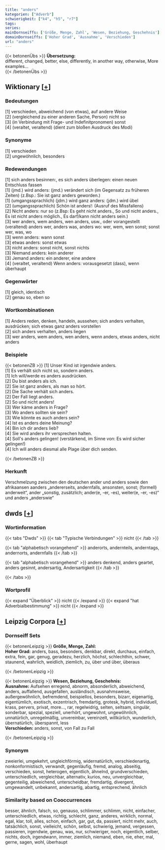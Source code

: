 ```yaml
---
title: "anders"
kategorien: ["Adverb"]
schwierigkeit: ["k4", "h5", "r7"]
tags:
series:
mainDornseiffs: ['Größe, Menge, Zahl', 'Wesen, Beziehung, Geschehnis']
domainDornseiffs: ['Hoher Grad', 'Ausnahme', 'Verschieden']
url: "anders"
---
```


{{< betonenÜbs >}}
**Übersetzung:**  
different, changed, better, else, differently, in another  way, otherwise, More examples...  
{{< /betonenÜbs >}}

## Wiktionary [[+](https://de.wiktionary.org/wiki/anders)]

### Bedeutungen
[1] verschieden, abweichend (von etwas), auf andere Weise  
[2] (vergleichend zu einer anderen Sache, Person) nicht so  
[3] (in Verbindung mit Frage- und Indefinitpronomen) sonst  
[4] (veraltet, veraltend) (dient zum bloßen Ausdruck des Modi)  

### Synonyme
[1] verschieden  
[2] ungewöhnlich, besonders  

### Redewendungen
[1] sich anders besinnen:, es sich anders überlegen: einen neuen Entschluss fassen  
[1] (jmd.) wird anders: (jmd.) verändert sich (im Gegensatz zu früheren Zeiten) (z.Bsp.: Sie ist ganz anders geworden.)  
[1] (umgangssprachlich) (jdm.) wird ganz anders: (jdm.) wird übel  
[2] (umgangssprachlich) Schön ist anders!: (Ausruf des Missfallens)  
[2] Nicht anders: nur so (z.Bsp: Es geht nicht anders., So und nicht anders., Es ist nicht anders möglich., Es darf/kann nicht anders sein.)  
[3] wer anders, wem anders, wen anders, usw., oder vorangestellt (veraltend) anders wer, anders was, anders wo: wer, wem, wen sonst; sonst wer, was, wo  
[3] wenn anders: wann sonst  
[3] etwas anders: sonst etwas  
[3] nicht anders: sonst nicht, sonst nichts  
[3] Niemand anders: kein anderer  
[3] Jemand anders: ein anderer, eine andere  
[4] (veraltet, veraltend) Wenn anders: vorausgesetzt (dass), wenn überhaupt  

### Gegenwörter
[1] gleich, identisch  
[2] genau so, eben so  

### Wortkombinationen
[1] Anders reden, denken, handeln, aussehen; sich anders verhalten, ausdrücken; sich etwas ganz anders vorstellen  
[2] sich anders verhalten, anders liegen  
[3] wer anders, wem anders, wen anders, wenn anders, etwas anders, nicht anders  

### Beispiele
{{< betonenZB >}}
[1] Unser Kind ist irgendwie anders.  
[1] Es verhält sich nicht so, sondern anders.  
[1] Ich will/werde es anders ausdrücken.  
[2] Du bist anders als ich.  
[2] Sie ist ganz anders, als man so hört.  
[2] Die Sache verhält sich anders.  
[2] Der Fall liegt anders.  
[2] So und nicht anders!  
[3] Wer käme anders in Frage?  
[3] Wo anders sollten sie sein?  
[3] Wie könnte es auch anders sein?  
[4] Ist es anders deine Meinung?  
[4] Bin ich dir anders lieb?  
[4] Sie wird anders ihr versprechen halten.  
[4] Soll's anders gelingen! (verstärkend, im Sinne von: Es wird sicher gelingen!)  
[4] Ich will anders diesmal alle Plage über dich senden.  

{{< /betonenZB >}}
### Herkunft
Verschmelzung zwischen den deutschen ander und anders sowie den afrikaansen aanders „andererseits, andernfalls, ansonsten, sonst; (formell) anderweit“, ander „sonstig, zusätzlich; ander(e, -er, -es), weiter(e, -er, -es)“ und anders „anderswie“  



## dwds [[+](https://www.dwds.de/wb/anders)]

### Wortinformation
{{< tabs "Dwds" >}}
{{< tab "Typische Verbindungen" >}}
nicht
{{< /tab >}}

{{< tab "alphabetisch vorangehend" >}}
anderorts, andernteils, anderntags, andernorts, andernfalls
{{< /tab >}}

{{< tab "alphabetisch vorangehend" >}}
anders denkend, anders geartet, anders gesinnt, andersartig, Andersartigkeit
{{< /tab >}}

{{< /tabs >}}

### Wortprofil
{{< expand "Überblick" >}} nicht {{< /expand >}}
{{< expand "hat Adverbialbestimmung" >}} nicht {{< /expand >}}

## Leipzig Corpora [[+](https://corpora.uni-leipzig.de/en/res?word=anders&corpusId=deu_newscrawl-public_2018)]

### Dornseiff Sets
{{< betonenLeipzig >}}
**Größe, Menge, Zahl:**  
**Hoher Grad:** anders, bass, besonders, denkbar, direkt, durchaus, einfach, extra, fein, gar, genug, geradezu, herzlich, höchst, schlechthin, schwer, staunend, wahrlich, weidlich, ziemlich, zu, über und über, überaus  

{{< /betonenLeipzig >}}


{{< betonenLeipzig >}}
**Wesen, Beziehung, Geschehnis:**  
**Ausnahme:** Aufsehen erregend, abnorm, absonderlich, abweichend, anders, auffallend, ausgefallen, ausländisch, ausnahmsweise, außergewöhnlich, befremdend, beispiellos, besonders, bizarr, eigenartig, eigentümlich, exotisch, exzentrisch, fremdartig, grotesk, hybrid, individuell, krass, pervers, privat, more..., rar, regelwidrig, selten, seltsam, singulär, sonderbar, spezial, speziell, unerhört, ungewohnt, ungewöhnlich, unnatürlich, unregelmäßig, unvereinbar, vereinzelt, willkürlich, wunderlich, übernatürlich, überspannt, less  
**Verschieden:** anders, sonst, von Fall zu Fall  

{{< /betonenLeipzig >}}

### Synonym
zweierlei, umgekehrt, ungleichförmig, widernatürlich, verschiedenartig, nonkonformistisch, verwandt, gegenläufig, fremd, analog, abseitig, verschieden, sonst, heterogen, eigentlich, ähnelnd, grundverschieden, unterschiedlich, vergleichbar, alternativ, kurios, neu, unvergleichbar, gegenteilig, abweichend, unterscheidbar, fremdartig, divergent, umgewandelt, unbekannt, andersartig, abartig, entsprechend, ähnlich


### Similarity based on Cooccurrences
besser, ähnlich, falsch, so, genauso, schlimmer, schlimm, nicht, einfacher, unterschiedlich, etwas, richtig, schlecht, ganz, anderes, wirklich, normal, egal, klar, toll, alles, schon, einfach, gar, gut, da, passiert, nicht mehr, auch, tatsächlich, sonst, vielleicht, schön, selbst, schwierig, jemand, vergessen, passieren, irgendwie, genau, was, nur, schwieriger, noch, eigentlich, selber, nichts, doch, irgendwann, immer, ziemlich, niemand, eben, nie, eher, mal, gerne, sagen, wohl, überhaupt


